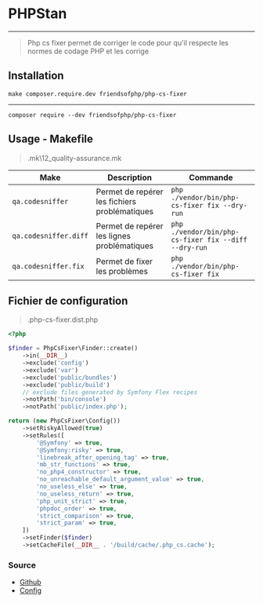 # PHPStan

---

> Php cs fixer permet de corriger le code pour qu'il respecte les normes de codage PHP et les corrige

## Installation

`make composer.require.dev friendsofphp/php-cs-fixer`

---

`composer require --dev friendsofphp/php-cs-fixer`

## Usage - Makefile

> .mk\12_quality-assurance.mk

| Make                  | Description                                   | Commande                                              |
| --------------------- | --------------------------------------------- | ----------------------------------------------------- |
| `qa.codesniffer`      | Permet de repérer les fichiers problématiques | `php ./vendor/bin/php-cs-fixer fix --dry-run`         |
| `qa.codesniffer.diff` | Permet de repérer les lignes problématiques   | `php ./vendor/bin/php-cs-fixer fix --diff --dry-run`  |
| `qa.codesniffer.fix`  | Permet de fixer les problèmes                 | `php ./vendor/bin/php-cs-fixer fix`                   |

## Fichier de configuration

> .php-cs-fixer.dist.php

```php
<?php

$finder = PhpCsFixer\Finder::create()
    ->in(__DIR__)
    ->exclude('config')
    ->exclude('var')
    ->exclude('public/bundles')
    ->exclude('public/build')
    // exclude files generated by Symfony Flex recipes
    ->notPath('bin/console')
    ->notPath('public/index.php');

return (new PhpCsFixer\Config())
    ->setRiskyAllowed(true)
    ->setRules([
        '@Symfony' => true,
        '@Symfony:risky' => true,
        'linebreak_after_opening_tag' => true,
        'mb_str_functions' => true,
        'no_php4_constructor' => true,
        'no_unreachable_default_argument_value' => true,
        'no_useless_else' => true,
        'no_useless_return' => true,
        'php_unit_strict' => true,
        'phpdoc_order' => true,
        'strict_comparison' => true,
        'strict_param' => true,
    ])
    ->setFinder($finder)
    ->setCacheFile(__DIR__ . '/build/cache/.php_cs.cache');

```

### Source

- [Github](https://github.com/FriendsOfPHP/PHP-CS-Fixer)
- [Config](https://github.com/symfony/demo/blob/main/.php-cs-fixer.dist.php)
